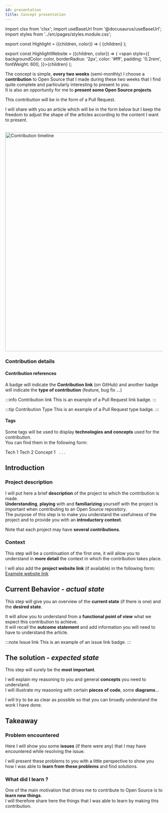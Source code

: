 ```yaml
---
id: presentation
title: Concept presentation
---
```


import clsx from 'clsx';
import useBaseUrl from '@docusaurus/useBaseUrl';
import styles from '../src/pages/styles.module.css';

export const Highlight = ({children, color}) => ( <span 
      className={clsx(styles.article_highlight)}>{children}</span> );

export const HighlightWebsite = ({children, color}) => ( <span style={{
      backgroundColor: color,
      borderRadius: '2px',
      color: '#fff',
      padding: '0.2rem',
      fontWeight: 600,
    }}>{children}</span> );

The concept is simple, **every two weeks** (semi-monthly) I choose a **contribution** to Open Source that I made during these two weeks that I find quite complete and particularly interesting to present to you.   
It is also an opportunity for me to **present some Open Source projects**.   

This contribution will be in the form of a <Highlight color="#203666">Pull Request</Highlight>.

I will share with you an article which will be in the form below but I keep the freedom to adjust the shape of the articles according to the content I want to present.

<div className="image-wrapper">
<br />
<img
  alt="Contribution timeline"
  width="700px"
  src={useBaseUrl('img/timeline.png')}
/>
</div>

### Contribution details
#### Contribution references

A badge will indicate the **Contribution link** (on GitHub) and another badge will indicate the **type of contribution** (feature, bug fix ...)

:::info Contribution link
This is an example of a Pull Request link badge.
:::

:::tip Contribution Type
This is an example of a Pull Request type badge.
:::
#### Tags

Some tags will be used to display **technologies and concepts** used for the contribution.   
You can find them in the following form:

<div>
  <span className="badge badge--secondary marginRight">Tech 1</span>
  <span className="badge badge--secondary marginRight">Tech 2</span>
  <span className="badge badge--secondary marginRight">Concept 1</span>
  &nbsp; . . .
</div>

## Introduction
### Project description

I will put here a brief **description** of the project to which the contribution is made.   
**Understanding**, **playing** with and **familiarizing** yourself with the project is important when contributing to an Open Source repository.   
The purpose of this step is to make you understand the usefulness of the project and to provide you with an **introductory context**.

Note that each project may have **several contributions**.

### Context

This step will be a continuation of the first one, it will allow you to understand in **more detail** the context in which the contribution takes place.

I will also add the **project website link** (if available) in the following form: <a href=""><HighlightWebsite color="#25c2a0">Example website link</HighlightWebsite></a>

## Current Behavior - *actual state*

This step will give you an overview of the **current state** (if there is one) and the **desired state**.   

It will allow you to understand from a **functional point of view** what we expect this contribution to achieve.   
It will recall the **outcome statement** and add information you will need to have to understand the article.

:::note Issue link
This is an example of an issue link badge.
:::

## The solution - *expected state*

This step will surely be the **most important**.   

I will explain my reasoning to you and general **concepts** you need to understand.   
I will illustrate my reasoning with certain **pieces of code**, some **diagrams**...   

I will try to be as clear as possible so that you can broadly understand the work I have done.

## Takeaway
### Problem encountered

Here I will show you some **issues** (if there were any) that I may have encountered while resolving the issue.   

I will present these problems to you with a little perspective to show you how I was able to **learn from these problems** and find solutions.

### What did I learn ?

One of the main motivation that drives me to contribute to Open Source is to **learn new things**.   
I will therefore share here the things that I was able to learn by making this contribution.